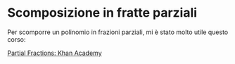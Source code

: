 # Scomposizione in fratte parziali

Per scomporre un polinomio in frazioni parziali, mi è stato molto utile questo
corso:

[Partial Fractions: Khan Academy](https://www.khanacademy.org/math/algebra2/polynomial_and_rational/partial-fraction-expansion/)
